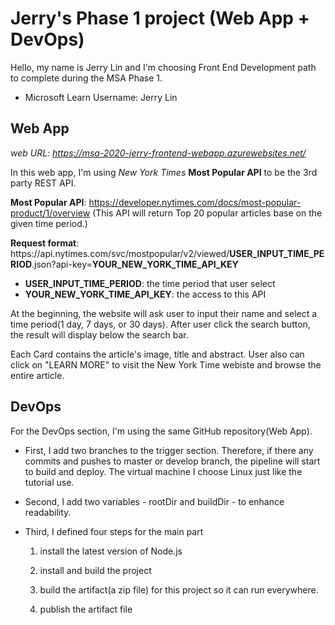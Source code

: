 # Jerry's Phase 1 project (Web App + DevOps)
Hello, my name is Jerry Lin and I'm choosing Front End Development path to complete during the MSA Phase 1.
- Microsoft Learn Username: Jerry Lin


## Web App
*web URL: https://msa-2020-jerry-frontend-webapp.azurewebsites.net/*

In this web app, I'm using *New York Times* **Most Popular API** to be the 3rd party REST API.

**Most Popular API**: https://developer.nytimes.com/docs/most-popular-product/1/overview
(This API will return Top 20 popular articles base on the given time period.)

**Request format**: https://<span></span>api.nytimes.com/svc/mostpopular/v2/viewed/**USER_INPUT_TIME_PERIOD**.json?api-key=**YOUR_NEW_YORK_TIME_API_KEY**
- **USER_INPUT_TIME_PERIOD**: the time period that user select
- **YOUR_NEW_YORK_TIME_API_KEY**: the access to this API

At the beginning, the website will ask user to input their name and select a time period(1 day, 7 days, or 30 days). After user click the search button, the result will display below the search bar.

Each Card contains the article's image, title and abstract. User also can click on "LEARN MORE" to visit the New York Time webiste and browse the entire article.


## DevOps
For the DevOps section, I'm using the same GitHub repository(Web App).

- First, I add two branches to the trigger section. Therefore, if there any commits and pushes to master or develop branch, the pipeline will start to build and deploy. The virtual machine I choose Linux just like the tutorial use.

- Second, I add two variables - rootDir and buildDir - to enhance readability.

- Third, I defined four steps for the main part

  1. install the latest version of  Node.js

  2. install and build the project

  3. build the artifact(a zip file) for this project so it can run everywhere.

  4. publish the artifact file
